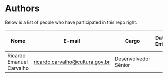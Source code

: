 Authors
=======

Below is a list of people who have participated in this repo right.

Nome                                  |  E-mail                          |  Cargo                       | Data de Entrada | Data de Saída  | Empresa 
------------------------------------- | -------------------------------- | ---------------------------- | --------------- | -------------- | --------------------
Ricardo Emanuel Carvalho  			  | ricardo.carvalho@cultura.gov.br  | Desenvolvedor Sênior         |                 |                | HEPTA
   

